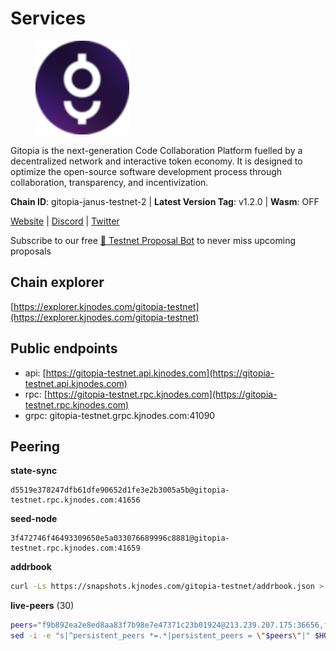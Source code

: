# Services

<figure><img src="https://raw.githubusercontent.com/kj89/cosmos-images/main/logos/gitopia.png" width="150" alt=""><figcaption></figcaption></figure>

Gitopia is the next-generation Code Collaboration Platform fuelled by  a decentralized network and interactive token economy. It is designed  to optimize the open-source software development process through  collaboration, transparency, and incentivization.

**Chain ID**: gitopia-janus-testnet-2 | **Latest Version Tag**: v1.2.0 | **Wasm**: OFF

[Website](https://gitopia.com/) | [Discord](https://discord.gg/hFTXCGNYDZ) | [Twitter](https://twitter.com/gitopiaDAO)



Subscribe to our free [🤖 Testnet Proposal Bot](https://t.me/kjnodes_testnet_proposal_bot) to never miss upcoming proposals


## Chain explorer
[https://explorer.kjnodes.com/gitopia-testnet](https://explorer.kjnodes.com/gitopia-testnet)

## Public endpoints

* api: [https://gitopia-testnet.api.kjnodes.com](https://gitopia-testnet.api.kjnodes.com)
* rpc: [https://gitopia-testnet.rpc.kjnodes.com](https://gitopia-testnet.rpc.kjnodes.com)
* grpc: gitopia-testnet.grpc.kjnodes.com:41090

## Peering

**state-sync**

```text
d5519e378247dfb61dfe90652d1fe3e2b3005a5b@gitopia-testnet.rpc.kjnodes.com:41656
```

**seed-node**

```text
3f472746f46493309650e5a033076689996c8881@gitopia-testnet.rpc.kjnodes.com:41659
```

**addrbook**
```bash
curl -Ls https://snapshots.kjnodes.com/gitopia-testnet/addrbook.json > $HOME/.gitopia/config/addrbook.json
```

**live-peers** (30)
```bash
peers="f9b892ea2e8ed8aa83f7b98e7e47371c23b01924@213.239.207.175:36656,f1c042fca05e4bfb9a6da1cccaa5108a26ea1e0f@65.108.104.167:28656,6b09dc9b3722ffa4d4da52ae3efee0af8afa72a0@65.109.90.171:26656,619a23818cddd40d0b9f57e9754b719da13609bc@65.108.108.52:24656,81f9bdd0e1e01390b70df7544b45efdccb52e41c@84.54.23.199:26656,d5519e378247dfb61dfe90652d1fe3e2b3005a5b@65.109.68.190:41656,7e0acc9368640587d09fe0b2ef9cba3549b0ba44@65.108.9.164:20556,a8e74ebf033def6fbb28d1b846d7a6c275ad2ef1@65.109.65.163:20556,bd7c6c83af99edf0ee5b857a99997fb9fc8f40a7@65.109.116.204:20556,399d4e19186577b04c23296c4f7ecc53e61080cb@34.143.189.236:26656,9c265cb98c21d6748822ca2bed0accacdd8449db@38.242.205.25:26656,820024c34989e7605d9367847e1fc2d01ad763bd@65.109.92.235:30656,5c2a752c9b1952dbed075c56c600c3a79b58c395@195.3.220.140:27036,0e9f303834a5d1f3be0babd5466725b3609ebc82@65.21.141.246:28656,7d39b009b329fc1a36457e814378872e67aef5c8@84.46.252.93:26656,d318a60a25b7a84322a8083709ff8e8bbe82ddb7@65.108.13.154:26656,53b421af01f3260e949d6a9c2dc09e3b1dbf9fb6@109.205.181.30:41656,4cd60a4dd4211d38d948a86a614f1fd8d3d274eb@75.119.153.139:656,52098a0fdd0dc566615ad37492019d252635bdda@45.85.249.131:656,247dbc8048be7c024c5f5deee45c18bd2f19bc93@116.203.35.46:36656,b745e0c6a1e0c7ec248ec274cfd038ed4bc4c2cf@65.21.134.202:26356,cf97c77d4f28c3bd619efe10f4f9aa404f246853@161.97.154.51:26656,1f0f03a1c845e810e5cfeb0d960639c637d049fe@154.26.131.130:36656,f0b8227e40f25eaec0e25b9e91ca199d2d9a1ecb@167.86.94.177:656,d9b86c9459ac8bb4760d37095732ccd2746aca1f@65.21.131.215:26356,59cdd2944de1d9eccdbb013123f2dc8b6a5770f8@178.18.254.33:26656,37c3d29df83da59e5a258d413e2f89365ab05711@85.239.243.12:656,9cd6d2477d278ef6ccffa5cc4e22fd0d9489cd23@85.10.199.157:34656,9912d5c8d59b7736b0702b18aeb386efe7e46f3f@164.68.111.239:656,7da6c90fe420bca73b5274884236134acf49d565@35.168.32.254:26656"
sed -i -e "s|^persistent_peers *=.*|persistent_peers = \"$peers\"|" $HOME/.gitopia/config/config.toml
```
